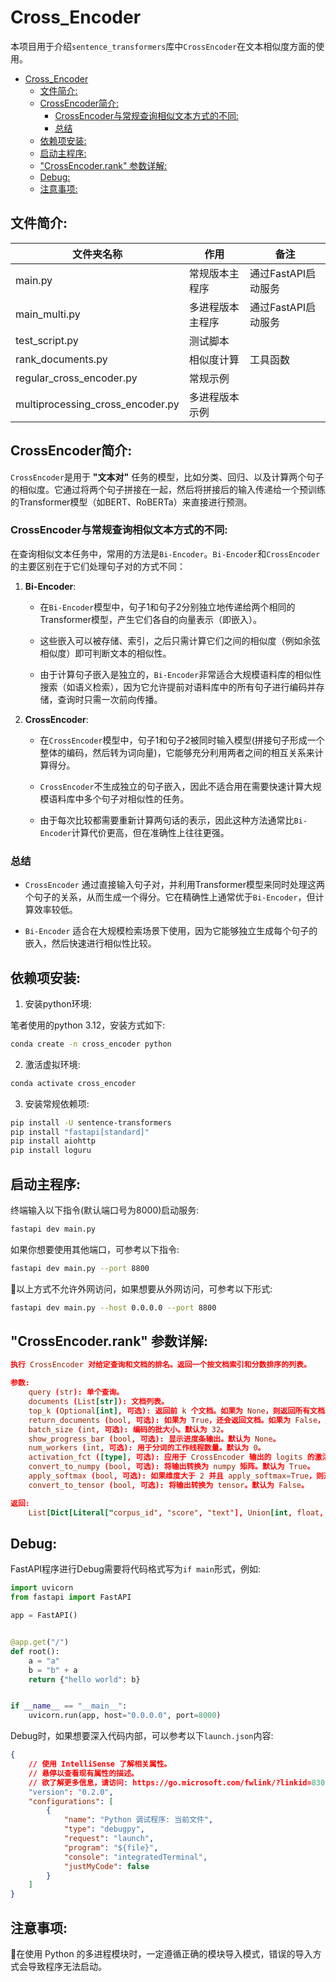 # Cross_Encoder

本项目用于介绍`sentence_transformers`库中`CrossEncoder`在文本相似度方面的使用。
- [Cross\_Encoder](#cross_encoder)
  - [文件简介:](#文件简介)
  - [CrossEncoder简介:](#crossencoder简介)
    - [CrossEncoder与常规查询相似文本方式的不同:](#crossencoder与常规查询相似文本方式的不同)
    - [总结](#总结)
  - [依赖项安装:](#依赖项安装)
  - [启动主程序:](#启动主程序)
  - ["CrossEncoder.rank" 参数详解:](#crossencoderrank-参数详解)
  - [Debug:](#debug)
  - [注意事项:](#注意事项)

## 文件简介:

| 文件夹名称                        | 作用                                    | 备注                        |
|---------------------------------|-----------------------------------------|-----------------------------|
| main.py                         | 常规版本主程序                             | 通过FastAPI启动服务          |
| main_multi.py                   | 多进程版本主程序                           | 通过FastAPI启动服务           |
| test_script.py                  | 测试脚本                                  |                             |
| rank_documents.py               | 相似度计算                                | 工具函数                      |
| regular_cross_encoder.py        | 常规示例                                  |                             |
| multiprocessing_cross_encoder.py| 多进程版本示例                             |                              |


## CrossEncoder简介:

`CrossEncoder`是用于 **"文本对"** 任务的模型，比如分类、回归、以及计算两个句子的相似度。它通过将两个句子拼接在一起，然后将拼接后的输入传递给一个预训练的Transformer模型（如BERT、RoBERTa）来直接进行预测。

### CrossEncoder与常规查询相似文本方式的不同:

在查询相似文本任务中，常用的方法是`Bi-Encoder`。`Bi-Encoder`和`CrossEncoder`的主要区别在于它们处理句子对的方式不同：

1. **Bi-Encoder**:

   - 在`Bi-Encoder`模型中，句子1和句子2分别独立地传递给两个相同的Transformer模型，产生它们各自的向量表示（即嵌入）。

   - 这些嵌入可以被存储、索引，之后只需计算它们之间的相似度（例如余弦相似度）即可判断文本的相似性。

   - 由于计算句子嵌入是独立的，`Bi-Encoder`非常适合大规模语料库的相似性搜索（如语义检索），因为它允许提前对语料库中的所有句子进行编码并存储，查询时只需一次前向传播。

2. **CrossEncoder**:

   - 在`CrossEncoder`模型中，句子1和句子2被同时输入模型(拼接句子形成一个整体的编码，然后转为词向量)，它能够充分利用两者之间的相互关系来计算得分。

   - `CrossEncoder`不生成独立的句子嵌入，因此不适合用在需要快速计算大规模语料库中多个句子对相似性的任务。

   - 由于每次比较都需要重新计算两句话的表示，因此这种方法通常比`Bi-Encoder`计算代价更高，但在准确性上往往更强。

### 总结

- `CrossEncoder` 通过直接输入句子对，并利用Transformer模型来同时处理这两个句子的关系，从而生成一个得分。它在精确性上通常优于`Bi-Encoder`，但计算效率较低。

- `Bi-Encoder` 适合在大规模检索场景下使用，因为它能够独立生成每个句子的嵌入，然后快速进行相似性比较。


## 依赖项安装:

1. 安装python环境:

笔者使用的python 3.12，安装方式如下:

```bash
conda create -n cross_encoder python
```

2. 激活虚拟环境:

```bash
conda activate cross_encoder
```

3. 安装常规依赖项:

```bash
pip install -U sentence-transformers
pip install "fastapi[standard]"
pip install aiohttp
pip install loguru
```


## 启动主程序:

终端输入以下指令(默认端口号为8000)启动服务:

```bash
fastapi dev main.py
```

如果你想要使用其他端口，可参考以下指令:

```bash
fastapi dev main.py --port 8800
```

🚨以上方式不允许外网访问，如果想要从外网访问，可参考以下形式:

```bash
fastapi dev main.py --host 0.0.0.0 --port 8800
```


## "CrossEncoder.rank" 参数详解:

```conf
执行 CrossEncoder 对给定查询和文档的排名。返回一个按文档索引和分数排序的列表。

参数:
    query (str): 单个查询。
    documents (List[str]): 文档列表。
    top_k (Optional[int], 可选): 返回前 k 个文档。如果为 None，则返回所有文档。默认为 None。
    return_documents (bool, 可选): 如果为 True，还会返回文档。如果为 False，则只返回索引和分数。默认为 False。
    batch_size (int, 可选): 编码的批大小。默认为 32。
    show_progress_bar (bool, 可选): 显示进度条输出。默认为 None。
    num_workers (int, 可选): 用于分词的工作线程数量。默认为 0。
    activation_fct ([type], 可选): 应用于 CrossEncoder 输出的 logits 的激活函数。如果为 None 且 num_labels=1，则使用 nn.Sigmoid()，否则使用 nn.Identity。默认为 None。
    convert_to_numpy (bool, 可选): 将输出转换为 numpy 矩阵。默认为 True。
    apply_softmax (bool, 可选): 如果维度大于 2 并且 apply_softmax=True，则对 logits 输出应用 softmax。默认为 False。
    convert_to_tensor (bool, 可选): 将输出转换为 tensor。默认为 False。

返回:
    List[Dict[Literal["corpus_id", "score", "text"], Union[int, float, str]]]: 一个按文档的 "corpus_id"、"score" 和可选的 "text" 排序的列表。
```


## Debug:

FastAPI程序进行Debug需要将代码格式写为`if main`形式，例如:

```python
import uvicorn
from fastapi import FastAPI

app = FastAPI()


@app.get("/")
def root():
    a = "a"
    b = "b" + a
    return {"hello world": b}


if __name__ == "__main__":
    uvicorn.run(app, host="0.0.0.0", port=8000)
```

Debug时，如果想要深入代码内部，可以参考以下`launch.json`内容:

```json
{
    // 使用 IntelliSense 了解相关属性。 
    // 悬停以查看现有属性的描述。
    // 欲了解更多信息，请访问: https://go.microsoft.com/fwlink/?linkid=830387
    "version": "0.2.0",
    "configurations": [
        {
            "name": "Python 调试程序: 当前文件",
            "type": "debugpy",
            "request": "launch",
            "program": "${file}",
            "console": "integratedTerminal",
            "justMyCode": false
        }
    ]
}
```


## 注意事项:

🚨在使用 Python 的多进程模块时，一定遵循正确的模块导入模式，错误的导入方式会导致程序无法启动。